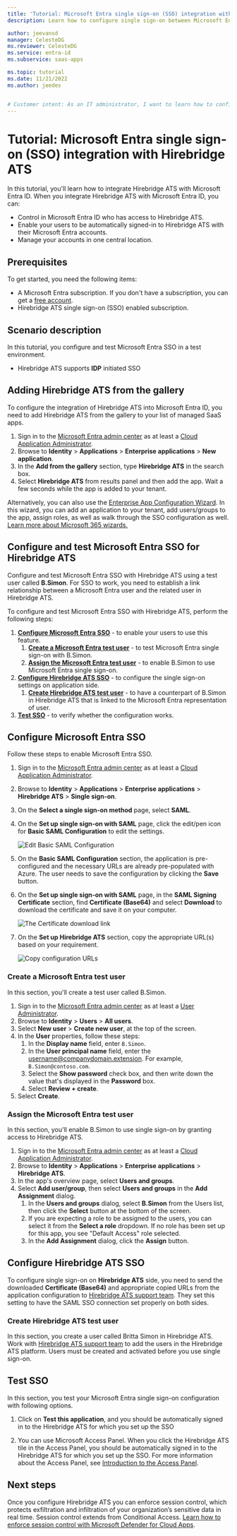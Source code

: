 ```yaml
---
title: 'Tutorial: Microsoft Entra single sign-on (SSO) integration with Hirebridge ATS'
description: Learn how to configure single sign-on between Microsoft Entra ID and Hirebridge ATS.

author: jeevansd
manager: CelesteDG
ms.reviewer: CelesteDG
ms.service: entra-id
ms.subservice: saas-apps

ms.topic: tutorial
ms.date: 11/21/2022
ms.author: jeedes


# Customer intent: As an IT administrator, I want to learn how to configure single sign-on between Microsoft Entra ID and Hirebridge ATS so that I can control who has access to Hirebridge ATS, enable automatic sign-in with Microsoft Entra accounts, and manage my accounts in one central location.
---
```


# Tutorial: Microsoft Entra single sign-on (SSO) integration with Hirebridge ATS

In this tutorial, you'll learn how to integrate Hirebridge ATS with Microsoft Entra ID. When you integrate Hirebridge ATS with Microsoft Entra ID, you can:

* Control in Microsoft Entra ID who has access to Hirebridge ATS.
* Enable your users to be automatically signed-in to Hirebridge ATS with their Microsoft Entra accounts.
* Manage your accounts in one central location.

## Prerequisites

To get started, you need the following items:

* A Microsoft Entra subscription. If you don't have a subscription, you can get a [free account](https://azure.microsoft.com/free/).
* Hirebridge ATS single sign-on (SSO) enabled subscription.

## Scenario description

In this tutorial, you configure and test Microsoft Entra SSO in a test environment.

* Hirebridge ATS supports **IDP** initiated SSO


## Adding Hirebridge ATS from the gallery

To configure the integration of Hirebridge ATS into Microsoft Entra ID, you need to add Hirebridge ATS from the gallery to your list of managed SaaS apps.

1. Sign in to the [Microsoft Entra admin center](https://entra.microsoft.com) as at least a [Cloud Application Administrator](~/identity/role-based-access-control/permissions-reference.md#cloud-application-administrator).
1. Browse to **Identity** > **Applications** > **Enterprise applications** > **New application**.
1. In the **Add from the gallery** section, type **Hirebridge ATS** in the search box.
1. Select **Hirebridge ATS** from results panel and then add the app. Wait a few seconds while the app is added to your tenant.

 Alternatively, you can also use the [Enterprise App Configuration Wizard](https://portal.office.com/AdminPortal/home?Q=Docs#/azureadappintegration). In this wizard, you can add an application to your tenant, add users/groups to the app, assign roles, as well as walk through the SSO configuration as well. [Learn more about Microsoft 365 wizards.](/microsoft-365/admin/misc/azure-ad-setup-guides)


<a name='configure-and-test-azure-ad-sso-for-hirebridge-ats'></a>

## Configure and test Microsoft Entra SSO for Hirebridge ATS

Configure and test Microsoft Entra SSO with Hirebridge ATS using a test user called **B.Simon**. For SSO to work, you need to establish a link relationship between a Microsoft Entra user and the related user in Hirebridge ATS.

To configure and test Microsoft Entra SSO with Hirebridge ATS, perform the following steps:

1. **[Configure Microsoft Entra SSO](#configure-azure-ad-sso)** - to enable your users to use this feature.
    1. **[Create a Microsoft Entra test user](#create-an-azure-ad-test-user)** - to test Microsoft Entra single sign-on with B.Simon.
    1. **[Assign the Microsoft Entra test user](#assign-the-azure-ad-test-user)** - to enable B.Simon to use Microsoft Entra single sign-on.
1. **[Configure Hirebridge ATS SSO](#configure-hirebridge-ats-sso)** - to configure the single sign-on settings on application side.
    1. **[Create Hirebridge ATS test user](#create-hirebridge-ats-test-user)** - to have a counterpart of B.Simon in Hirebridge ATS that is linked to the Microsoft Entra representation of user.
1. **[Test SSO](#test-sso)** - to verify whether the configuration works.

<a name='configure-azure-ad-sso'></a>

## Configure Microsoft Entra SSO

Follow these steps to enable Microsoft Entra SSO.

1. Sign in to the [Microsoft Entra admin center](https://entra.microsoft.com) as at least a [Cloud Application Administrator](~/identity/role-based-access-control/permissions-reference.md#cloud-application-administrator).
1. Browse to **Identity** > **Applications** > **Enterprise applications** > **Hirebridge ATS** > **Single sign-on**.
1. On the **Select a single sign-on method** page, select **SAML**.
1. On the **Set up single sign-on with SAML** page, click the edit/pen icon for **Basic SAML Configuration** to edit the settings.

   ![Edit Basic SAML Configuration](common/edit-urls.png)

1. On the **Basic SAML Configuration** section, the application is pre-configured and the necessary URLs are already pre-populated with Azure. The user needs to save the configuration by clicking the **Save** button.


1. On the **Set up single sign-on with SAML** page, in the **SAML Signing Certificate** section,  find **Certificate (Base64)** and select **Download** to download the certificate and save it on your computer.

	![The Certificate download link](common/certificatebase64.png)

1. On the **Set up Hirebridge ATS** section, copy the appropriate URL(s) based on your requirement.

	![Copy configuration URLs](common/copy-configuration-urls.png)
<a name='create-an-azure-ad-test-user'></a>

### Create a Microsoft Entra test user

In this section, you'll create a test user called B.Simon.

1. Sign in to the [Microsoft Entra admin center](https://entra.microsoft.com) as at least a [User Administrator](~/identity/role-based-access-control/permissions-reference.md#user-administrator).
1. Browse to **Identity** > **Users** > **All users**.
1. Select **New user** > **Create new user**, at the top of the screen.
1. In the **User** properties, follow these steps:
   1. In the **Display name** field, enter `B.Simon`.  
   1. In the **User principal name** field, enter the username@companydomain.extension. For example, `B.Simon@contoso.com`.
   1. Select the **Show password** check box, and then write down the value that's displayed in the **Password** box.
   1. Select **Review + create**.
1. Select **Create**.

<a name='assign-the-azure-ad-test-user'></a>

### Assign the Microsoft Entra test user

In this section, you'll enable B.Simon to use single sign-on by granting access to Hirebridge ATS.

1. Sign in to the [Microsoft Entra admin center](https://entra.microsoft.com) as at least a [Cloud Application Administrator](~/identity/role-based-access-control/permissions-reference.md#cloud-application-administrator).
1. Browse to **Identity** > **Applications** > **Enterprise applications** > **Hirebridge ATS**.
1. In the app's overview page, select **Users and groups**.
1. Select **Add user/group**, then select **Users and groups** in the **Add Assignment** dialog.
   1. In the **Users and groups** dialog, select **B.Simon** from the Users list, then click the **Select** button at the bottom of the screen.
   1. If you are expecting a role to be assigned to the users, you can select it from the **Select a role** dropdown. If no role has been set up for this app, you see "Default Access" role selected.
   1. In the **Add Assignment** dialog, click the **Assign** button.

## Configure Hirebridge ATS SSO

To configure single sign-on on **Hirebridge ATS** side, you need to send the downloaded **Certificate (Base64)** and appropriate copied URLs from the application configuration to [Hirebridge ATS support team](mailto:support@hirebridge.com). They set this setting to have the SAML SSO connection set properly on both sides.

### Create Hirebridge ATS test user

In this section, you create a user called Britta Simon in Hirebridge ATS. Work with [Hirebridge ATS support team](mailto:support@hirebridge.com) to add the users in the Hirebridge ATS platform. Users must be created and activated before you use single sign-on.

## Test SSO 

In this section, you test your Microsoft Entra single sign-on configuration with following options.

1. Click on **Test this application**, and you should be automatically signed in to the Hirebridge ATS for which you set up the SSO

1. You can use Microsoft Access Panel. When you click the Hirebridge ATS tile in the Access Panel, you should be automatically signed in to the Hirebridge ATS for which you set up the SSO. For more information about the Access Panel, see [Introduction to the Access Panel](https://support.microsoft.com/account-billing/sign-in-and-start-apps-from-the-my-apps-portal-2f3b1bae-0e5a-4a86-a33e-876fbd2a4510).

## Next steps

Once you configure Hirebridge ATS you can enforce session control, which protects exfiltration and infiltration of your organization’s sensitive data in real time. Session control extends from Conditional Access. [Learn how to enforce session control with Microsoft Defender for Cloud Apps](/cloud-app-security/proxy-deployment-any-app).
